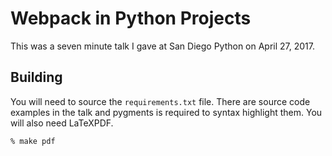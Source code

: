 # Webpack in Python Projects

This was a seven minute talk I gave at San Diego Python on April 27, 2017.


Building
--------

You will need to source the `requirements.txt` file. There are source code
examples in the talk and pygments is required to syntax highlight them. You
will also need LaTeXPDF.

    % make pdf

